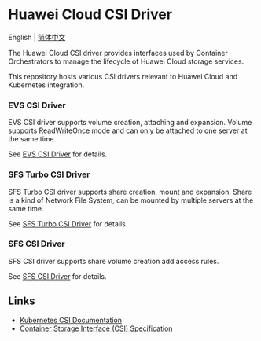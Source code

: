# Huawei Cloud CSI Driver

English | [简体中文](./README_CN.md)

The Huawei Cloud CSI driver provides interfaces used by Container Orchestrators to manage the lifecycle of
Huawei Cloud storage services.

This repository hosts various CSI drivers relevant to Huawei Cloud and Kubernetes integration.

### EVS CSI Driver

EVS CSI driver supports volume creation, attaching and expansion.
Volume supports ReadWriteOnce mode and can only be attached to one server at the same time.

See [EVS CSI Driver](./docs/evs/evs.md) for details.

### SFS Turbo CSI Driver

SFS Turbo CSI driver supports share creation, mount and expansion.
Share is a kind of Network File System, can be mounted by multiple servers at the same time.

See [SFS Turbo CSI Driver](./docs/sfsturbo/sfsturbo.md) for details.

### SFS CSI Driver

SFS CSI driver supports share volume creation add access rules.

See [SFS CSI Driver](./docs/sfs/sfs.md) for details.

## Links

- [Kubernetes CSI Documentation](https://kubernetes-csi.github.io/docs/)
- [Container Storage Interface (CSI) Specification](https://github.com/container-storage-interface/spec)

